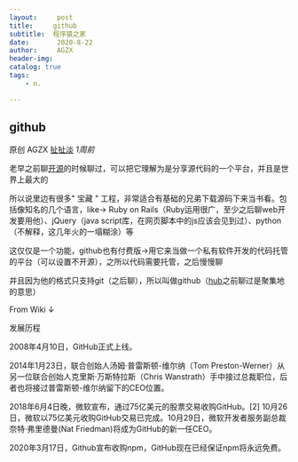 ```yaml
---
layout:     post
title:     github
subtitle:  程序猿之家
date:       2020-8-22
author:     AGZX
header-img: 
catalog: true
tags:
    - n.

---
```


## github

原创 AGZX [扯扯淡](javascript:void(0);) *1周前*

老早之前聊[开源](https://mp.weixin.qq.com/s?__biz=MzI4Nzc2MzA3OQ==&mid=2247483869&idx=2&sn=942ca99c2926af50fd37ce5049c954fd&scene=21#wechat_redirect)的时候聊过，可以把它理解为是分享源代码的一个平台，并且是世界上最大的

所以说里边有很多" 宝藏 " 工程，非常适合有基础的兄弟下载源码下来当书看。包括像知名的几个语言，like→ Ruby on Rails（Ruby运用很广，至少之后聊web开发要用他）、jQuery（java script库，在网页脚本中的js应该会见到过）、python（不解释，这几年火的一塌糊涂）等

这仅仅是一个功能，github也有付费版→用它来当做一个私有软件开发的代码托管的平台（可以设置不开源），之所以代码需要托管，之后慢慢聊

并且因为他的格式只支持git（之后聊），所以叫做github（[hub](https://mp.weixin.qq.com/s?__biz=MzI4Nzc2MzA3OQ==&mid=2247484473&idx=3&sn=e5a3401fb23de1f959d15e0e90871a14&scene=21#wechat_redirect)之前聊过是聚集地的意思）

From Wiki ↓

发展历程

2008年4月10日，GitHub正式上线。

2014年1月23日，联合创始人汤姆·普雷斯顿-维尔纳（Tom Preston-Werner）从另一位联合创始人克里斯·万斯特拉斯（Chris Wanstrath）手中接过总裁职位，后者也将接过普雷斯顿-维尔纳留下的CEO位置。

2018年6月4日晚，微软宣布，通过75亿美元的股票交易收购GitHub。[2] 10月26日，微软以75亿美元收购GitHub交易已完成。10月29日，微软开发者服务副总裁奈特·弗里德曼(Nat Friedman)将成为GitHub的新一任CEO。

2020年3月17日，Github宣布收购npm，GitHub现在已经保证npm将永远免费。



